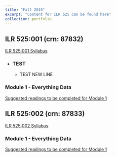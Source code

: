 ```yaml
---
title: "Fall 2019"
excerpt: "Content for ILR 525 can be found here"
collection: portfolio
---
```


## ILR 525:001 (crn: 87832) 

<a href="http://jamiefield.github.io/files/Fall2019_ILR525_001_Field_87832.docx?dl=0">ILR 525:001 Syllabus</a>
* ### TEST
   * TEST NEW LINE
### Module 1 - Everything Data
<a href="http://jamiefield.github.io/files/Module 1 Readings.zip?dl=0">Suggested readings to be completed for Module 1</a>

## ILR 525:002 (crn: 87833) 

<a href="http://jamiefield.github.io/files/Fall2019_ILR525_002_Field_87833.docx?dl=1">ILR 525:002 Syllabus</a>
### Module 1 - Everything Data
<a href="http://jamiefield.github.io/files/Module 1 Readings.zip?dl=0">Suggested readings to be completed for Module 1</a>

